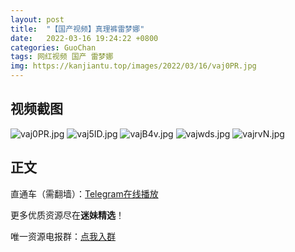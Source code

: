 ```yaml
---
layout: post
title:  "【国产视频】真理裤雷梦娜"
date:   2022-03-16 19:24:22 +0800
categories: GuoChan
tags: 网红视频 国产 雷梦娜
img: https://kanjiantu.top/images/2022/03/16/vaj0PR.jpg
---
```



## 视频截图

![vaj0PR.jpg](https://kanjiantu.top/images/2022/03/16/vaj0PR.jpg)
![vaj5ID.jpg](https://kanjiantu.top/images/2022/03/16/vaj5ID.jpg)
![vajB4v.jpg](https://kanjiantu.top/images/2022/03/16/vajB4v.jpg)
![vajwds.jpg](https://kanjiantu.top/images/2022/03/16/vajwds.jpg)
![vajrvN.jpg](https://kanjiantu.top/images/2022/03/16/vajrvN.jpg)

## 正文

直通车（需翻墙）：[Telegram在线播放](https://t.me/mimeijingxuan/76)

更多优质资源尽在**迷妹精选**！

唯一资源电报群：[点我入群](https://t.me/mimeijingxuan)


